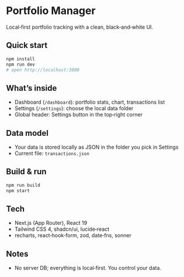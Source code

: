 # Portfolio Manager

Local‑first portfolio tracking with a clean, black‑and‑white UI.

## Quick start

```bash
npm install
npm run dev
# open http://localhost:3000
```

## What’s inside
- Dashboard (`/dashboard`): portfolio stats, chart, transactions list
- Settings (`/settings`): choose the local data folder
- Global header: Settings button in the top‑right corner

## Data model
- Your data is stored locally as JSON in the folder you pick in Settings
- Current file: `transactions.json`

## Build & run
```bash
npm run build
npm start
```

## Tech
- Next.js (App Router), React 19
- Tailwind CSS 4, shadcn/ui, lucide‑react
- recharts, react‑hook‑form, zod, date‑fns, sonner

## Notes
- No server DB; everything is local‑first. You control your data.
